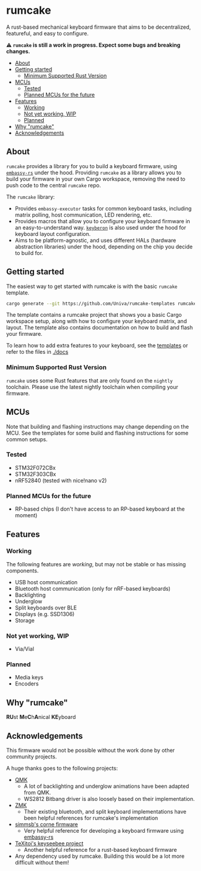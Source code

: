 # rumcake

A rust-based mechanical keyboard firmware that aims to be decentralized, featureful, and easy to configure.

**⚠ `rumcake` is still a work in progress. Expect some bugs and breaking changes.**

<!--toc:start-->

- [About](#about)
- [Getting started](#getting-started)
  - [Minimum Supported Rust Version](#minimum-supported-rust-version)
- [MCUs](#mcus)
  - [Tested](#tested)
  - [Planned MCUs for the future](#planned-mcus-for-the-future)
- [Features](#features)
  - [Working](#working)
  - [Not yet working, WIP](#not-yet-working-wip)
  - [Planned](#planned)
- [Why "rumcake"](#why-rumcake)
- [Acknowledgements](#acknowledgements)
<!--toc:end-->

## About

`rumcake` provides a library for you to build a keyboard firmware, using [`embassy-rs`](https://github.com/embassy-rs/embassy) under the hood.
Providing `rumcake` as a library allows you to build your firmware in your own Cargo workspace, removing the need to push code to the central `rumcake` repo.

The `rumcake` library:

- Provides `embassy-executor` tasks for common keyboard tasks, including matrix polling, host communication, LED rendering, etc.
- Provides macros that allow you to configure your keyboard firmware in an easy-to-understand way. [`keyberon`](https://github.com/TeXitoi/keyberon) is also used under the hood for keyboard layout configuration.
- Aims to be platform-agnostic, and uses different HALs (hardware abstraction libraries) under the hood, depending on the chip you decide to build for.

## Getting started

The easiest way to get started with rumcake is with the basic `rumcake` template.

```bash
cargo generate --git https://github.com/Univa/rumcake-templates rumcake-basic-template
```

The template contains a rumcake project that shows you a basic Cargo workspace setup,
along with how to configure your keyboard matrix, and layout. The template also
contains documentation on how to build and flash your firmware.

To learn how to add extra features to your keyboard, see the [templates](https://github.com/Univa/rumcake-templates) or refer to the files in [./docs](./docs)

### Minimum Supported Rust Version

`rumcake` uses some Rust features that are only found on the `nightly` toolchain.
Please use the latest nightly toolchain when compiling your firmware.

## MCUs

Note that building and flashing instructions may change depending on the MCU.
See the templates for some build and flashing instructions for some common setups.

### Tested

- STM32F072CBx
- STM32F303CBx
- nRF52840 (tested with nice!nano v2)

### Planned MCUs for the future

- RP-based chips (I don't have access to an RP-based keyboard at the moment)

## Features

### Working

The following features are _working_, but may not be stable or has missing components.

- USB host communication
- Bluetooth host communication (only for nRF-based keyboards)
- Backlighting
- Underglow
- Split keyboards over BLE
- Displays (e.g. SSD1306)
- Storage

### Not yet working, WIP

- Via/Vial

### Planned

- Media keys
- Encoders

## Why "rumcake"

**RU**st **M**e**C**h**A**nical **KE**yboard

## Acknowledgements

This firmware would not be possible without the work done by other community projects.

A huge thanks goes to the following projects:

- [QMK](https://github.com/qmk/qmk_firmware)
  - A lot of backlighting and underglow animations have been adapted from QMK.
  - WS2812 Bitbang driver is also loosely based on their implementation.
- [ZMK](https://github.com/zmkfirmware/zmk/)
  - Their existing bluetooth, and split keyboard implementations have been helpful references for rumcake's implementation
- [simmsb's corne firmware](https://github.com/simmsb/keyboard)
  - Very helpful reference for developing a keyboard firmware using [embassy-rs](https://github.com/embassy-rs/embassy)
- [TeXitoi's keyseebee project](https://github.com/TeXitoi/keyseebee)
  - Another helpful reference for a rust-based keyboard firmware
- Any dependency used by rumcake. Building this would be a lot more difficult without them!

